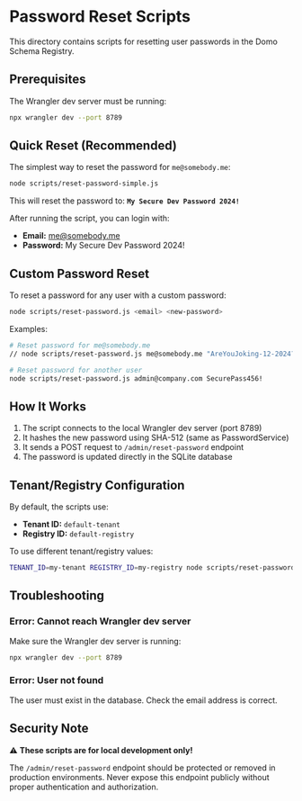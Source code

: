 # Password Reset Scripts

This directory contains scripts for resetting user passwords in the Domo Schema Registry.

## Prerequisites

The Wrangler dev server must be running:
```bash
npx wrangler dev --port 8789
```

## Quick Reset (Recommended)

The simplest way to reset the password for `me@somebody.me`:

```bash
node scripts/reset-password-simple.js
```

This will reset the password to: **`My Secure Dev Password 2024!`**

After running the script, you can login with:
- **Email:** me@somebody.me
- **Password:** My Secure Dev Password 2024!

## Custom Password Reset

To reset a password for any user with a custom password:

```bash
node scripts/reset-password.js <email> <new-password>
```

Examples:
```bash
# Reset password for me@somebody.me
// node scripts/reset-password.js me@somebody.me "AreYouJoking-12-2024?"

# Reset password for another user
node scripts/reset-password.js admin@company.com SecurePass456!
```

## How It Works

1. The script connects to the local Wrangler dev server (port 8789)
2. It hashes the new password using SHA-512 (same as PasswordService)
3. It sends a POST request to `/admin/reset-password` endpoint
4. The password is updated directly in the SQLite database

## Tenant/Registry Configuration

By default, the scripts use:
- **Tenant ID:** `default-tenant`
- **Registry ID:** `default-registry`

To use different tenant/registry values:

```bash
TENANT_ID=my-tenant REGISTRY_ID=my-registry node scripts/reset-password-simple.js
```

## Troubleshooting

### Error: Cannot reach Wrangler dev server

Make sure the Wrangler dev server is running:
```bash
npx wrangler dev --port 8789
```

### Error: User not found

The user must exist in the database. Check the email address is correct.

## Security Note

⚠️ **These scripts are for local development only!**

The `/admin/reset-password` endpoint should be protected or removed in production environments. Never expose this endpoint publicly without proper authentication and authorization.
